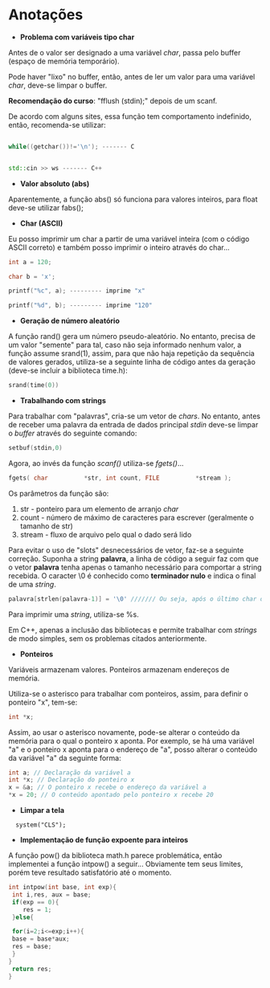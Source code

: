 # Anotações

- **Problema com variáveis tipo char**

Antes de o valor ser designado a uma variável *char*, passa pelo buffer (espaço de memória temporário).

Pode haver "lixo" no buffer, então, antes de ler um valor para uma variável *char*, deve-se limpar o buffer.

**Recomendação do curso**: "fflush (stdin);" depois de um scanf.

De acordo com alguns sites, essa função tem comportamento indefinido, então, recomenda-se utilizar:

```c

while((getchar())!='\n'); ------- C

```

```cpp

std::cin >> ws ------- C++

```

- **Valor absoluto (abs)**

Aparentemente, a função abs() só funciona para valores inteiros, para float deve-se utilizar fabs();

- **Char (ASCII)**

Eu posso imprimir um char a partir de uma variável inteira (com o código ASCII correto) e também posso imprimir o inteiro através do char...

```c
int a = 120;

char b = 'x';

printf("%c", a); --------- imprime "x"

printf("%d", b); --------- imprime "120"
```

- **Geração de número aleatório**

A função rand() gera um número pseudo-aleatório. No entanto, precisa de um valor "semente" para tal, caso não seja informado nenhum valor, a função assume srand(1), assim, para que não haja repetição da sequência de valores gerados, utiliza-se a seguinte linha de código antes da geração (deve-se incluir a biblioteca time.h):

```c
srand(time(0))
```

- **Trabalhando com strings**

Para trabalhar com "palavras", cria-se um vetor de _chars_. No entanto, antes de receber uma palavra da entrada de dados principal _stdin_ deve-se limpar o _buffer_ através do seguinte comando:

```c
setbuf(stdin,0)
```

Agora, ao invés da função _scanf()_ utiliza-se _fgets()_...

```c
fgets( char          *str, int count, FILE          *stream );
```

Os parâmetros da função são:

1. str	-	ponteiro para um elemento de arranjo _char_
2. count	-	número de máximo de caracteres para escrever (geralmente o tamanho de str)
3. stream	-	fluxo de arquivo pelo qual o dado será lido

Para evitar o uso de "slots" desnecessários de vetor, faz-se a seguinte correção. Suponha a string **palavra**, a linha de código a seguir faz com que o vetor **palavra** tenha apenas o tamanho necessário para comportar a string recebida. O caracter \0 é conhecido como **terminador nulo** e indica o final de uma _string_.

```c
palavra[strlen(palavra-1)] = '\0' /////// Ou seja, após o último char do vetor, teremos \0
```

Para imprimir uma _string_, utiliza-se %s.

Em C++, apenas a inclusão das bibliotecas <string> e <iostream> permite trabalhar com _strings_ de modo simples, sem os problemas citados anteriormente.
  
- **Ponteiros**
  
Variáveis armazenam valores. Ponteiros armazenam endereços de memória.
  
Utiliza-se o asterisco para trabalhar com ponteiros, assim, para definir o ponteiro "x", tem-se:

```c
int *x;
```

Assim, ao usar o asterisco novamente, pode-se alterar o conteúdo da memória para o qual o ponteiro x aponta. Por exemplo, se há uma variável "a" e o ponteiro x aponta para o endereço de "a", posso alterar o conteúdo da variável "a" da seguinte forma:
  
```c
int a; // Declaração da variável a
int *x; // Declaração do ponteiro x
x = &a; // O ponteiro x recebe o endereço da variável a
*x = 20; // O conteúdo apontado pelo ponteiro x recebe 20
```
  
- **Limpar a tela**
  
```
  system("CLS");
```

- **Implementação de função expoente para inteiros**
  
A função pow() da biblioteca math.h parece problemática, então implementei a função intpow() a seguir... Obviamente tem seus limites, porém teve resultado satisfatório até o momento.
  
  ```c
  int intpow(int base, int exp){
   int i,res, aux = base;
   if(exp == 0){
      res = 1;
   }else{

   for(i=2;i<=exp;i++){
   base = base*aux;
   res = base;
   }
}
   return res;
}

  ```
